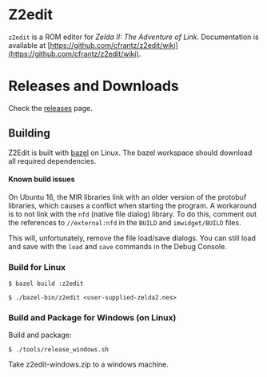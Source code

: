 # Z2edit

`z2edit` is a ROM editor for *Zelda II: The Adventure of Link*.  Documentation
is available at [https://github.com/cfrantz/z2edit/wiki](https://github.com/cfrantz/z2edit/wiki).

# Releases and Downloads

Check the [releases](https://github.com/cfrantz/z2edit/releases) page.

## Building

Z2Edit is built with [bazel](http://bazel.io) on Linux.  The bazel workspace
should download all required dependencies.

#### Known build issues

On Ubuntu 16, the MIR libraries link with an older version of the protobuf
libraries, which causes a conflict when starting the program.  A workaround
is to not link with the `nfd` (native file dialog) library.  To do this,
comment out the references to `//external:nfd` in the `BUILD` and
`imwidget/BUILD` files.

This will, unfortunately, remove the file load/save dialogs.  You can still
load and save with the `load` and `save` commands in the Debug Console.

### Build for Linux

```
$ bazel build :z2edit

$ ./bazel-bin/z2edit <user-supplied-zelda2.nes>
```

### Build and Package for Windows (on Linux)

Build and package:

```
$ ./tools/release_windows.sh
```

Take z2edit-windows.zip to a windows machine.
